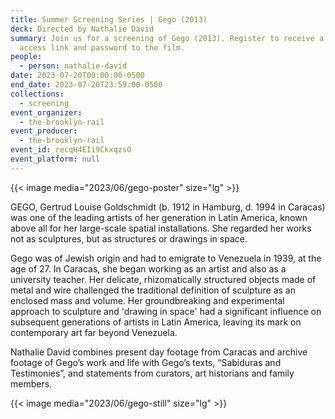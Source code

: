 ```yaml
---
title: Summer Screening Series | Gego (2013)
deck: Directed by Nathalie David
summary: Join us for a screening of Gego (2013). Register to receive a 24-hour
  access link and password to the film.
people:
  - person: nathalie-david
date: 2023-07-20T00:00:00-0500
end_date: 2023-07-20T23:59:00-0500
collections:
  - screening
event_organizer:
  - the-brooklyn-rail
event_producer:
  - the-brooklyn-rail
event_id: recqH4EIi9CkxqzsO
event_platform: null
---
```

{{< image media="2023/06/gego-poster" size="lg" >}}

GEGO, Gertrud Louise Goldschmidt (b. 1912 in Hamburg, d. 1994 in Caracas) was one of the leading artists of her generation in Latin America, known above all for her large-scale spatial installations. She regarded her works not as sculptures, but as structures or drawings in space. 

Gego was of Jewish origin and had to emigrate to Venezuela in 1939, at the age of 27. In Caracas, she began working as an artist and also as a university teacher. Her delicate, rhizomatically structured objects made of metal and wire challenged the traditional definition of sculpture as an enclosed mass and volume. Her groundbreaking and experimental approach to sculpture and 'drawing in space' had a significant influence on subsequent generations of artists in Latin America, leaving its mark on contemporary art far beyond Venezuela. 

Nathalie David combines present day footage from Caracas and archive footage of Gego’s work and life with Gego’s texts, “Sabiduras and Testimonies”, and statements from curators, art historians and family members. 

{{< image media="2023/06/gego-still" size="lg" >}}